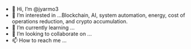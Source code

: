 - 👋 Hi, I’m @jyarmo3
- 👀 I’m interested in ...Blockchain, AI, system automation, energy, cost of operations reduction, and crypto accumulation.
- 🌱 I’m currently learning ...
- 💞️ I’m looking to collaborate on ...
- 📫 How to reach me ...

<!---
jyarmo3/jyarmo3 is a ✨ special ✨ repository because its `README.md` (this file) appears on your GitHub profile.
You can click the Preview link to take a look at your changes.
--->
